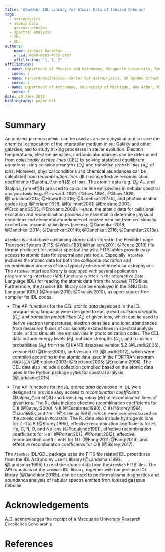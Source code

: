 ```yaml
---
title: 'AtomNeb: IDL Library for Atomic Data of Ionized Nebulae'
tags:
  - astrophysics
  - atomic data
  - gaseous nebulae
  - spectral analysis
  - IDL
  - GDL
authors:
  - name: Ashkbiz Danehkar
    orcid: 0000-0003-4552-5997
    affiliation: "1, 2, 3"
affiliations:
 - name: Department of Physics and Astronomy, Macquarie University, Sydney, NSW 2109, Australia
   index: 1
 - name: Harvard-Smithsonian Center for Astrophysics, 60 Garden Street, Cambridge, MA 02138, USA 
   index: 2
 - name: Department of Astronomy, University of Michigan, Ann Arbor, MI 48109, USA 
   index: 3
date: 30 June 2018
bibliography: paper.bib
---
```


# Summary

An ionized gaseous nebula can be used as an astrophysical tool to trace the chemical 
composition of the interstellar medium in our Galaxy and other galaxies, 
and to study mixing processes in stellar evolution. Electron temperatures, electron densities, 
and ionic abundances can be determined from _collisionally excited lines_ (CEL) by solving statistical 
equilibrium equations using collision strengths ($\Omega_{ij}$) and transition probabilities ($A_{ij}$) of ions. 
Moreover, physical conditions and chemical abundances can be calculated from 
_recombination lines_ (RL) using effective recombination coefficients ($\alpha_{\rm eff}$) of ions. 
The atomic data (e.g. $\Omega_{ij}$, $A_{ij}$, and $\alpha_{\rm eff}$) 
are used to calculate line emissivities in nebular spectral analysis tools 
(e.g. @Howarth:1981; @Shaw:1994; @Shaw:1998; @Luridiana:2015; @Howarth:2016; @Danehkar:2018b), 
and photoionization codes (e.g. @Ferland:1998; @Kallman:2001; @Ercolano:2003; @Ercolano:2005; @Ercolano:2008). 
Hence, the atomic data for collisional excitation and recombination process are 
essential to determine physical conditions and elemental abundances of ionized 
nebulae from collisionally excited and recombination 
lines (see e.g. @Danehkar:2013; @Danehkar:2014; @Danehkar:2014b; @Danehkar:2016; @Danehkar:2018a).

``AtomNeb`` is a database containing atomic data stored in the Flexible Image 
Transport System (FITS; @Wells:1981; @Hanisch:2001; @Pence:2010) file format 
produced for nebular spectral analysis. 
FITS tables provide easy access to atomic data for spectral analysis tools. Especially, 
``AtomNeb`` includes the atomic data for both the _collisional excitation_ and 
_recombination_ process of ions typically observed in nebular astrophysics. 
The ``AtomNeb`` interface library is equipped with several application programming 
interface (API) functions written in the Interactive Data Language (IDL) 
for reading the atomic data from the ``AtomNeb`` FITS files. Furthermore, the ``AtomNeb`` 
IDL library can be employed in the GNU Data Language (GDL) (@Arabas:2010; @Coulais:2010), 
an open-source free compiler for IDL codes.

- The API functions for the _CEL atomic data_ developed in the IDL programming 
language were designed to easily read _collision strengths_ ($\Omega_{ij}$) 
and _transition probabilities_ ($A_{ij}$) of given ions, which can be used to derive electron 
temperatures, electron densities, and ionic abundances from measured fluxes of 
collisionally excited lines in spectral analysis tools, and to simulate line emissivities 
in photoionization codes. The CEL data include energy levels ($E_{j}$), 
collision strengths ($\Omega_{ij}$), and transition probabilities ($A_{ij}$) from the CHIANTI database 
version 5.2 (@Landi:2006), version 6.0 (@Dere:2009), and version 7.0 (@Landi:2012), 
which were compiled according to the atomic data used in the FORTRAN program ``MOCASSIN`` 
(@Ercolano:2003; @Ercolano:2005; @Ercolano:2008). The CEL data also include a collection compiled based on 
the atomic data used in the Python package ``pyNeb`` for spectral analysis (@Luridiana:2015).

- The API functions for the _RL atomic data_ developed in IDL were designed to provide easy access to 
_recombination coefficients_ ($\alpha_{\rm eff}$) and _branching ratios_ ($Br$) of recombination lines 
of given ions. The RL data include effective recombination 
coefficients for C II (@Davey:2000), N II (@Escalante:1990), 
O II (@Storey:1994; @Liu:1995), and Ne II (@Kisielius:1998), which were 
compiled based on the atomic data in ``MOCASSIN``. The RL data also include
hydrogenic ions for Z=1 to 8 (@Storey:1995), effective recombination 
coefficients for H, He, C, N, O, and Ne ions (@Pequignot:1991), 
effective recombination coefficients for He I (@Porter:2012; @Porter:2013), 
effective recombination coefficients for N II (@Fang:2011; @Fang:2013), 
and effective recombination coefficients for O II (@Storey:2017).

The ``AtomNeb`` IDL/GDL package uses the FITS file related IDL procedures from the IDL Astronomy 
User's library (@Landsman:1993; @Landsman:1995) to read the atomic data from the 
``AtomNeb`` FITS files. The API functions of the ``AtomNeb`` IDL library, together with 
the ``proEQUIB`` IDL library (@Danehkar:2018b), can be used to perform plasma 
diagnostics and abundance analysis of nebular spectra emitted from ionized gaseous nebulae.

# Acknowledgements

A.D. acknowledges the receipt of a Macquarie University Research Excellence Scholarship.

# References
